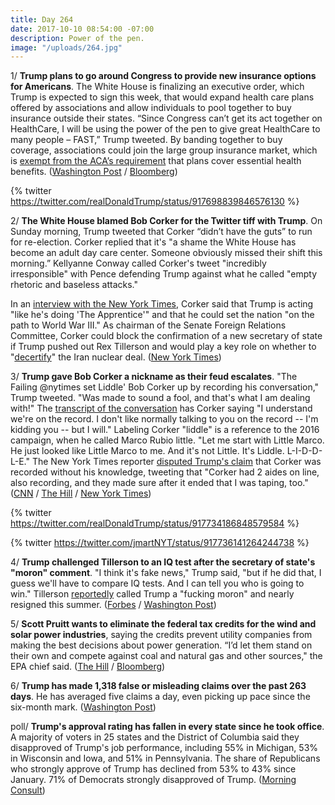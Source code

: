 ```yaml
---
title: Day 264
date: 2017-10-10 08:54:00 -07:00
description: Power of the pen.
image: "/uploads/264.jpg"
---
```


1/ **Trump plans to go around Congress to provide new insurance options for Americans**. The White House is finalizing an executive order, which Trump is expected to sign this week, that would expand health care plans offered by associations and allow individuals to pool together to buy insurance outside their states. “Since Congress can’t get its act together on HealthCare, I will be using the power of the pen to give great HealthCare to many people – FAST,” Trump tweeted. By banding together to buy coverage, associations could join the large group insurance market, which is [exempt from the ACA’s requirement](https://www.washingtonpost.com/news/powerpost/paloma/the-health-202/2017/10/10/the-health-202-trump-has-a-backdoor-way-to-lift-obamacare-regulations/59db9b4630fb0468cea81e13/) that plans cover essential health benefits. ([Washington Post](https://www.washingtonpost.com/politics/federal_government/white-house-to-order-health-care-alternatives/2017/10/08/5f1d7970-ac9f-11e7-9b93-b97043e57a22_story.html) / [Bloomberg](https://www.bloomberg.com/news/articles/2017-10-10/trump-pledges-new-action-on-health-care-using-power-of-the-pen))

{% twitter https://twitter.com/realDonaldTrump/status/917698839846576130 %}

2/ **The White House blamed Bob Corker for the Twitter tiff with Trump**. On Sunday morning, Trump tweeted that Corker “didn’t have the guts” to run for re-election. Corker replied that it's "a shame the White House has become an adult day care center. Someone obviously missed their shift this morning.” Kellyanne Conway called Corker's tweet "incredibly irresponsible" with Pence defending Trump against what he called "empty rhetoric and baseless attacks."

In an [interview with the New York Times](https://www.nytimes.com/2017/10/09/us/politics/bob-corker-trump-interview-transcript.html), Corker said that Trump is acting "like he's doing 'The Apprentice'" and that he could set the nation "on the path to World War III." As chairman of the Senate Foreign Relations Committee, Corker could block the confirmation of a new secretary of state if Trump pushed out Rex Tillerson and would play a key role on whether to "[decertify](https://whatthefuckjusthappenedtoday.com/2017/10/05/day-259/#7-trump-will-%E2%80%9Cdecertify%E2%80%9D-the-interna)" the Iran nuclear deal. ([New York Times](https://www.nytimes.com/2017/10/09/us/politics/corkers-blast-at-trump-has-other-republicans-nodding-in-agreement.html))

3/ **Trump gave Bob Corker a nickname as their feud escalates**. "The Failing @nytimes set Liddle' Bob Corker up by recording his conversation," Trump tweeted. "Was made to sound a fool, and that's what I am dealing with!" The [transcript of the conversation](https://www.nytimes.com/2017/10/09/us/politics/bob-corker-trump-interview-transcript.html) has Corker saying "I understand we're on the record. I don't like normally talking to you on the record -- I'm kidding you -- but I will." Labeling Corker "liddle" is a reference to the 2016 campaign, when he called Marco Rubio little. "Let me start with Little Marco. He just looked like Little Marco to me. And it's not Little. It's Liddle. L-I-D-D-L-E." The New York Times reporter [disputed Trump's claim](http://thehill.com/homenews/media/354669-nyt-reporter-fires-back-at-trump-corker-recorded-interview-too) that Corker was recorded without his knowledge, tweeting that "Corker had 2 aides on line, also recording, and they made sure after it ended that I was taping, too." ([CNN](http://www.cnn.com/2017/10/10/politics/donald-trump-bob-corker/index.html) / [The Hill](http://thehill.com/homenews/administration/354664-trump-nyt-set-up-corker-by-recording-his-conversation) / [New York Times](https://www.nytimes.com/2017/10/10/us/politics/trump-corker-feud-tweet-liddle-bob.html))

{% twitter https://twitter.com/realDonaldTrump/status/917734186848579584 %}

{% twitter https://twitter.com/jmartNYT/status/917736141264244738 %}

4/ **Trump challenged Tillerson to an IQ test after the secretary of state's "moron" comment**. "I think it's fake news," Trump said, "but if he did that, I guess we'll have to compare IQ tests. And I can tell you who is going to win." Tillerson [reportedly](https://whatthefuckjusthappenedtoday.com/2017/10/04/day-258/#1-rex-tillerson-reportedly-called-tr) called Trump a "fucking moron" and nearly resigned this summer. ([Forbes](https://www.forbes.com/donald-trump/exclusive-interview/#3de4d789bdec) / [Washington Post](https://www.washingtonpost.com/news/post-politics/wp/2017/10/10/trump-proposes-iq-tests-face-off-with-tillerson-after-secretary-of-state-calls-him-a-moron/))

5/ **Scott Pruitt wants to eliminate the federal tax credits for the wind and solar power industries**, saying the credits prevent utility companies from making the best decisions about power generation. “I’d let them stand on their own and compete against coal and natural gas and other sources," the EPA chief said.  ([The Hill](http://thehill.com/policy/energy-environment/354594-epa-chief-id-do-away-with-wind-solar-tax-credits) / [Bloomberg](https://www.bloomberg.com/news/articles/2017-10-09/epa-chief-calls-for-ending-wind-tax-credits-to-help-coal-survive))

6/ **Trump has made 1,318 false or misleading claims over the past 263 days**. He has averaged five claims a day, even picking up pace since the six-month mark. ([Washington Post](https://www.washingtonpost.com/news/fact-checker/wp/2017/10/10/president-trump-has-made-1318-false-or-misleading-claims-over-263-days/))

poll/ **Trump's approval rating has fallen in every state since he took office**. A majority of voters in 25 states and the District of Columbia said they disapproved of Trump's job performance, including 55% in Michigan, 53% in Wisconsin and Iowa, and 51% in Pennsylvania. The share of Republicans who strongly approve of Trump has declined from 53% to 43% since January. 71% of Democrats strongly disapproved of Trump. ([Morning Consult](https://morningconsult.com/2017/10/10/trump-approval-dips-in-every-state-though-deep-pockets-of-support-remain/))
